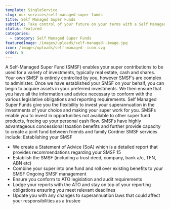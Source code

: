 ```yaml
---
template: SingleService
slug: our-services/self-managed-super-funds
title: Self Managed Super Funds
subtitle: Take control of your future on your terms with a Self Managed Super Fund
status: Featured
categories:
  - category: Self Managed Super Funds
featuredImage: /images/uploads/self-managed--image.jpg
icon: /images/uploads/self-managed--icon.svg
order: 8
---
```


A Self-Managed Super Fund (SMSF) enables your super contributions to be used for a variety of investments, typically real estate, cash and shares. Your own SMSF is entirely controlled by you, however SMSF’s are complex to administer. Once we have established your SMSF on your behalf, you can begin to acquire assets in your preferred investments. We then ensure that you have all the information and advice necessary to conform with the various legislative obligations and reporting requirements.
Self Managed Super Funds give you the flexibility to invest your superannuation in the investments of your choice and making your super work for you. SMSFs enable you to invest in opportunities not available to other super fund products, freeing up your personal cash flow. SMSFs have highly advantageous concessional taxation benefits and further provide capacity to create a joint fund between friends and family
Cordner SMSF services include:
Establishing your SMSF

- We create a Statement of Advice (SoA) which is a detailed report that provides recommendations regarding your SMSF 15
- Establish the SMSF (including a trust deed, company, bank a/c, TFN, ABN etc)
- Combine your super into one fund and roll over existing benefits to your SMSF Ongoing SMSF management
- Ensure you conform to ATO legislation and audit requirements
- Lodge your reports with the ATO and stay on top of your reporting obligations
  ensuring you meet relevant deadlines
- Update you with any changes to superannuation laws that could affect your responsibilities as a trustee
